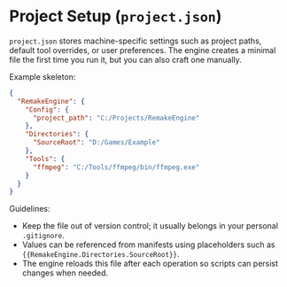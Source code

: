 # Project Setup (`project.json`)

`project.json` stores machine-specific settings such as project paths, default tool overrides, or user preferences. The engine creates a minimal file the first time you run it, but you can also craft one manually.

Example skeleton:

```json
{
  "RemakeEngine": {
    "Config": {
      "project_path": "C:/Projects/RemakeEngine"
    },
    "Directories": {
      "SourceRoot": "D:/Games/Example"
    },
    "Tools": {
      "ffmpeg": "C:/Tools/ffmpeg/bin/ffmpeg.exe"
    }
  }
}
```

Guidelines:
- Keep the file out of version control; it usually belongs in your personal `.gitignore`.
- Values can be referenced from manifests using placeholders such as `{{RemakeEngine.Directories.SourceRoot}}`.
- The engine reloads this file after each operation so scripts can persist changes when needed.
